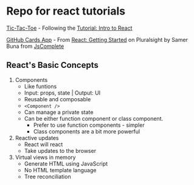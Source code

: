# Repo for react tutorials

[Tic-Tac-Toe](./tic-tac-toe) - Following the [Tutorial: Intro to React](https://reactjs.org/tutorial/tutorial.html)

[GitHub Cards App](./github-cards-app) - From [React: Getting Started]() on Pluralsight by Samer Buna from [JsComplete](https://jscomplete.com/)

## React's Basic Concepts

1. Components
    * Like funtions
    * Input: props, state | Output: UI
    * Reusable and composable
    * ```<Component />```
    * Can manage a private state
    * Can be either function component or class component.
        * Prefer to use function components - simpler
        * Class components are a bit more powerful
2. Reactive updates
    * React will react
    * Take updates to the browser
3. Virtual views in memory
    * Generate HTML using JavaScript
    * No HTML template language
    * Tree reconciliation
